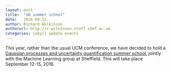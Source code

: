 ```yaml
---
layout: post
title:  "UQ summer school"
date:   2016-09-12
author: Richard Wilkinson
authorurl: http://r-wilkinson.staff.shef.ac.uk
categories: jekyll update events
---
```


This year, rather than the usual UCM conference, we have decided to hold a [Gaussian processes and uncertainty quantification summer school](http://gpss.cc/gpuqss16/), jointly with the Machine Learning group at Sheffield. This will take place September 12-15, 2016.
